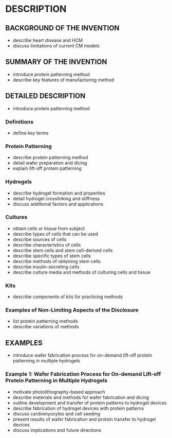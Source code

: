 # DESCRIPTION

## BACKGROUND OF THE INVENTION

- describe heart disease and HCM
- discuss limitations of current CM models

## SUMMARY OF THE INVENTION

- introduce protein patterning method
- describe key features of manufacturing method

## DETAILED DESCRIPTION

- introduce protein patterning method

### Definitions

- define key terms

### Protein Patterning

- describe protein patterning method
- detail wafer preparation and dicing
- explain lift-off protein patterning

### Hydrogels

- describe hydrogel formation and properties
- detail hydrogel crosslinking and stiffness
- discuss additional factors and applications

### Cultures

- obtain cells or tissue from subject
- describe types of cells that can be used
- describe sources of cells
- describe characteristics of cells
- describe stem cells and stem cell-derived cells
- describe specific types of stem cells
- describe methods of obtaining stem cells
- describe insulin-secreting cells
- describe culture media and methods of culturing cells and tissue

### Kits

- describe components of kits for practicing methods

### Examples of Non-Limiting Aspects of the Disclosure

- list protein patterning methods
- describe variations of methods

## EXAMPLES

- introduce wafer fabrication process for on-demand lift-off protein patterning in multiple hydrogels

### Example 1: Wafer Fabrication Process for On-demand Lift-off Protein Patterning in Multiple Hydrogels

- motivate photolithography-based approach
- describe materials and methods for wafer fabrication and dicing
- outline development and transfer of protein patterns to hydrogel devices
- describe fabrication of hydrogel devices with protein patterns
- discuss cardiomyocytes and cell seeding
- present results of wafer fabrication and protein transfer to hydrogel devices
- discuss implications and future directions

